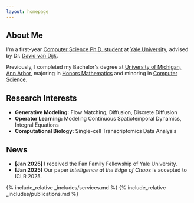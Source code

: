 ```yaml
---
layout: homepage
---
```


## About Me

I'm a first-year [Computer Science Ph.D. student](https://cpsc.yale.edu/people/sizhuang-he) at [Yale University](https://www.yale.edu/), advised by Dr. [David van Dijk](https://www.vandijklab.org/). 

Previously, I completed my Bachelor's degree at [University of Michigan, Ann Arbor](https://umich.edu/), majoring in [Honors Mathematics](https://lsa.umich.edu/math) and minoring in [Computer Science](https://cse.engin.umich.edu/).

## Research Interests

- **Generative Modeling:** Flow Matching, Diffusion, Discrete Diffusion
- **Operator Learning:** Modeling Continuous Spatiotemporal Dynamics, Integral Equations
- **Computational Biology:** Single-cell Transcriptomics Data Analysis


## News

- **[Jan 2025]** I received the Fan Family Fellowship of Yale University.
- **[Jan 2025]** Our paper *Intelligence at the Edge of Chaos* is accepted to ICLR 2025.

{% include_relative _includes/services.md %}
{% include_relative _includes/publications.md %}


